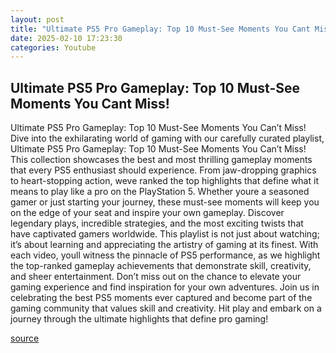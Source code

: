 ```yaml
---
layout: post
title: "Ultimate PS5 Pro Gameplay: Top 10 Must-See Moments You Cant Miss!"
date: 2025-02-10 17:23:30
categories: Youtube
---
```


## Ultimate PS5 Pro Gameplay: Top 10 Must-See Moments You Cant Miss!

Ultimate PS5 Pro Gameplay: Top 10 Must-See Moments You Can’t Miss!
Dive into the exhilarating world of gaming with our carefully curated playlist, Ultimate PS5 Pro Gameplay: Top 10 Must-See Moments You Can’t Miss! This collection showcases the best and most thrilling gameplay moments that every PS5 enthusiast should experience. 
From jaw-dropping graphics to heart-stopping action, weve ranked the top highlights that define what it means to play like a pro on the PlayStation 5. Whether youre a seasoned gamer or just starting your journey, these must-see moments will keep you on the edge of your seat and inspire your own gameplay.
Discover legendary plays, incredible strategies, and the most exciting twists that have captivated gamers worldwide. This playlist is not just about watching; it’s about learning and appreciating the artistry of gaming at its finest. 
With each video, youll witness the pinnacle of PS5 performance, as we highlight the top-ranked gameplay achievements that demonstrate skill, creativity, and sheer entertainment. Don’t miss out on the chance to elevate your gaming experience and find inspiration for your own adventures.
Join us in celebrating the best PS5 moments ever captured and become part of the gaming community that values skill and creativity. Hit play and embark on a journey through the ultimate highlights that define pro gaming!

[source](https://www.youtube.com/playlist?list=PL947U8j0XRTwUKqlOaf0wmIVD836wa368)